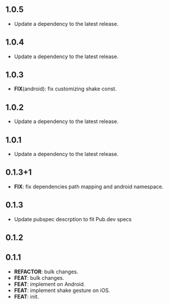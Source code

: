 ## 1.0.5

 - Update a dependency to the latest release.

## 1.0.4

 - Update a dependency to the latest release.

## 1.0.3

 - **FIX**(android): fix customizing shake const.

## 1.0.2

 - Update a dependency to the latest release.

## 1.0.1

 - Update a dependency to the latest release.

## 0.1.3+1

 - **FIX**: fix dependencies path mapping and android namespace.

## 0.1.3

 - Update pubspec descrption to fit Pub.dev specs

## 0.1.2

## 0.1.1

 - **REFACTOR**: bulk changes.
 - **FEAT**: bulk changes.
 - **FEAT**: implement on Android.
 - **FEAT**: implement shake gesture on iOS.
 - **FEAT**: init.

